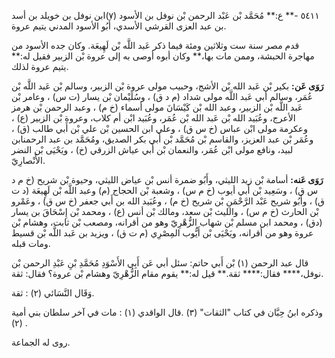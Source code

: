٥٤١١ -** ع:** مُحَمَّد بْن عَبْد الرحمن بْن نوفل بن الأسود (٧)ابن نوفل بن خويلد بن أسد بن عبد العزى القرشي الأسدي، أَبُو الأسود المدني يتيم عروة.

قدم مصر سنة ست وثلاثين ومئة فيما ذكر عَبد اللَّه بْن لَهِيعَة. وكان جده الأسود من مهاجرة الحبشة، وممن مات بها،** وكان أبوه أوصى به إلى عروة بْن الزبير فقيل له:** يتيم عروة لذلك.

**رَوَى عَن:** بكير بْن عَبد الله بْن الأشج، وحبيب مولى عروة بْن الزبير، وسالم بْن عَبد اللَّه بْن عُمَر، وسالم أبي عَبد اللَّه مولى شداد (م د ق) ، وسُلَيْمان بْن يسار (ت س) ، وعامر بْن عَبد اللَّه بْن الزبير، وعبد الله بْن كَيْسَانَ مولى أسماء (خ م) ، وعبد الرحمن بْن هرمز الأعرج، وعُبَيد الله بْن عَبد الله بْن عُمَر، وعُبَيد ابْن أم كلاب، وعروة بْن الزبير (ع) ، وعكرمة مولى ابْن عباس (خ س ق) ، وعلي ابن الحسين بْن علي بْن أَبي طالب (ق) ، وعُمَر بْن عبد العزيز، والقاسم بْن مُحَمَّد بْن أَبي بكر الصديق، ومُحَمَّد بن عبد الرحمنابن لبيد، ونافع مولى ابْن عُمَر، والنعمان بْن أَبي عياش الزرقي (خ) ، ويَحْيَى بْن النضر الأَنْصارِيّ.

**رَوَى عَنه:** أسامة بْن زيد الليثي، وأَبُو ضمرة أنس بْن عياض الليثي، وحيوة بْن شريح (خ م د س ق) ، وسَعِيد بْن أَبي أيوب (خ م س) ، وشعبة بْن الحجاج (م) وعبد اللَّه بْن لَهِيعَة (د ت ق) ، وأَبُو شريح عَبْد الرَّحْمَنِ بْن شريح (خ م) ، وعُبَيد الله بن أَبي جعفر (خ س ق) ، وعَمْرو بْن الحارث (خ م س) ، والليث بْن سعد، ومالك بْن أنس (ع) ، ومحمد بْن إِسْحَاقَ بن يسار (دق) ، ومحمد ابن مسلم بْن شهاب الزُّهْرِيّ وهو من أقرانه، ومصعب بْن ثابت، وهشام بْن عروة وهو من أقرانه، ويَحْيَى بْن أَيُّوب المِصْرِي (م ت ق) ، ويزيد بن عَبد اللَّه بْن قسيط ومات قبله.

قال عبد الرحمن (١) بْن أَبي حاتم: سئل أبي عَن أَبِي الأَسْوَدِ مُحَمَّدِ بْنِ عَبْدِ الرحمن بْن نوفل،**** فقال:**** ثقة.** قيل له:** يقوم مقام الزُّهْرِيّ وهشام بْن عروة؟ فقال: ثقة.

وَقَال النَّسَائي (٢) : ثقة.

وذكره ابنُ حِبَّان في كتاب "الثقات" (٣) .قال الواقدي (١) : مات في آخر سلطان بني أمية (٢) .

روى له الجماعة.